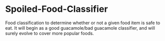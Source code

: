 # Spoiled-Food-Classifier
Food classification to determine whether or not a given food item is safe to eat. It will begin as a good guacamole/bad guacamole classifier, and will surely evolve to cover more popular foods.
